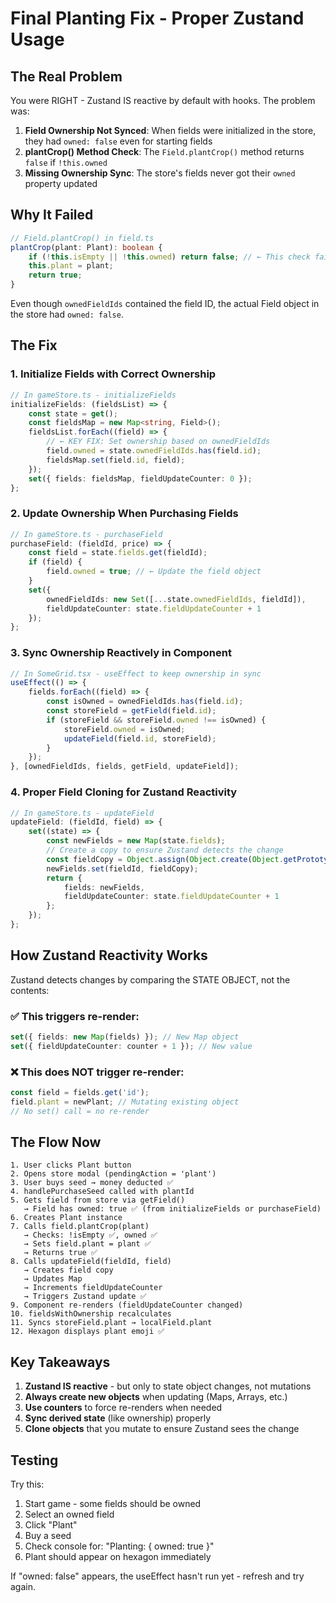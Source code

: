 # Final Planting Fix - Proper Zustand Usage

## The Real Problem

You were RIGHT - Zustand IS reactive by default with hooks. The problem was:

1. **Field Ownership Not Synced**: When fields were initialized in the store, they had
   `owned: false` even for starting fields
2. **plantCrop() Method Check**: The `Field.plantCrop()` method returns `false` if `!this.owned`
3. **Missing Ownership Sync**: The store's fields never got their `owned` property updated

## Why It Failed

```typescript
// Field.plantCrop() in field.ts
plantCrop(plant: Plant): boolean {
	if (!this.isEmpty || !this.owned) return false; // ← This check failed!
	this.plant = plant;
	return true;
}
```

Even though `ownedFieldIds` contained the field ID, the actual Field object in the store had
`owned: false`.

## The Fix

### 1. Initialize Fields with Correct Ownership

```typescript
// In gameStore.ts - initializeFields
initializeFields: (fieldsList) => {
	const state = get();
	const fieldsMap = new Map<string, Field>();
	fieldsList.forEach((field) => {
		// ← KEY FIX: Set ownership based on ownedFieldIds
		field.owned = state.ownedFieldIds.has(field.id);
		fieldsMap.set(field.id, field);
	});
	set({ fields: fieldsMap, fieldUpdateCounter: 0 });
};
```

### 2. Update Ownership When Purchasing Fields

```typescript
// In gameStore.ts - purchaseField
purchaseField: (fieldId, price) => {
	const field = state.fields.get(fieldId);
	if (field) {
		field.owned = true; // ← Update the field object
	}
	set({
		ownedFieldIds: new Set([...state.ownedFieldIds, fieldId]),
		fieldUpdateCounter: state.fieldUpdateCounter + 1
	});
};
```

### 3. Sync Ownership Reactively in Component

```typescript
// In SomeGrid.tsx - useEffect to keep ownership in sync
useEffect(() => {
	fields.forEach((field) => {
		const isOwned = ownedFieldIds.has(field.id);
		const storeField = getField(field.id);
		if (storeField && storeField.owned !== isOwned) {
			storeField.owned = isOwned;
			updateField(field.id, storeField);
		}
	});
}, [ownedFieldIds, fields, getField, updateField]);
```

### 4. Proper Field Cloning for Zustand Reactivity

```typescript
// In gameStore.ts - updateField
updateField: (fieldId, field) => {
	set((state) => {
		const newFields = new Map(state.fields);
		// Create a copy to ensure Zustand detects the change
		const fieldCopy = Object.assign(Object.create(Object.getPrototypeOf(field)), field);
		newFields.set(fieldId, fieldCopy);
		return {
			fields: newFields,
			fieldUpdateCounter: state.fieldUpdateCounter + 1
		};
	});
};
```

## How Zustand Reactivity Works

Zustand detects changes by comparing the STATE OBJECT, not the contents:

### ✅ This triggers re-render:

```typescript
set({ fields: new Map(fields) }); // New Map object
set({ fieldUpdateCounter: counter + 1 }); // New value
```

### ❌ This does NOT trigger re-render:

```typescript
const field = fields.get('id');
field.plant = newPlant; // Mutating existing object
// No set() call = no re-render
```

## The Flow Now

```
1. User clicks Plant button
2. Opens store modal (pendingAction = 'plant')
3. User buys seed → money deducted ✅
4. handlePurchaseSeed called with plantId
5. Gets field from store via getField()
   → Field has owned: true ✅ (from initializeFields or purchaseField)
6. Creates Plant instance
7. Calls field.plantCrop(plant)
   → Checks: !isEmpty ✅, owned ✅
   → Sets field.plant = plant ✅
   → Returns true ✅
8. Calls updateField(fieldId, field)
   → Creates field copy
   → Updates Map
   → Increments fieldUpdateCounter
   → Triggers Zustand update ✅
9. Component re-renders (fieldUpdateCounter changed)
10. fieldsWithOwnership recalculates
11. Syncs storeField.plant → localField.plant
12. Hexagon displays plant emoji ✅
```

## Key Takeaways

1. **Zustand IS reactive** - but only to state object changes, not mutations
2. **Always create new objects** when updating (Maps, Arrays, etc.)
3. **Use counters** to force re-renders when needed
4. **Sync derived state** (like ownership) properly
5. **Clone objects** that you mutate to ensure Zustand sees the change

## Testing

Try this:

1. Start game - some fields should be owned
2. Select an owned field
3. Click "Plant"
4. Buy a seed
5. Check console for: "Planting: { owned: true }"
6. Plant should appear on hexagon immediately

If "owned: false" appears, the useEffect hasn't run yet - refresh and try again.
